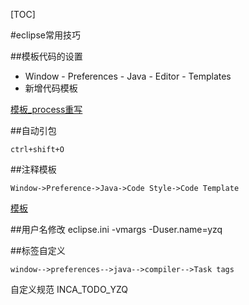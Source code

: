 [TOC]

#eclipse常用技巧

##模板代码的设置

- Window - Preferences - Java - Editor - Templates
- 新增代码模板

[模板_process重写](_file/02.templates.xml)

##自动引包

	ctrl+shift+O


##注释模板

	Window->Preference->Java->Code Style->Code Template

[模板](_file/01.codetemplates.xml)

##用户名修改
eclipse.ini
-vmargs
-Duser.name=yzq

##标签自定义

	window-->preferences-->java-->compiler-->Task tags 

自定义规范 INCA_TODO_YZQ
